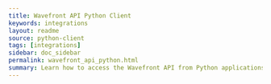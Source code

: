```yaml
---
title: Wavefront API Python Client
keywords: integrations
layout: readme
source: python-client
tags: [integrations]
sidebar: doc_sidebar
permalink: wavefront_api_python.html
summary: Learn how to access the Wavefront API from Python applications.
---
```



